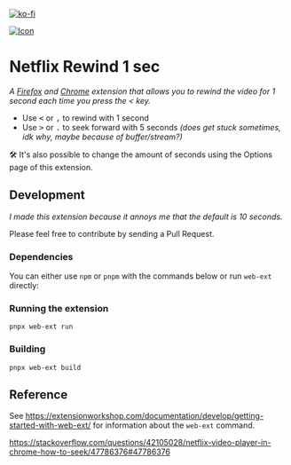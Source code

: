 [![ko-fi](https://ko-fi.com/img/githubbutton_sm.svg)](https://ko-fi.com/L3L0BR8QG)

[![Icon](https://addons.mozilla.org/user-media/addon_icons/2655/2655859-64.png?modified=71a2c23d)](https://addons.mozilla.org/en-US/firefox/addon/netflix-rewind-1-sec/)

# Netflix Rewind 1 sec
_A [Firefox](https://addons.mozilla.org/en-US/firefox/addon/netflix-rewind-1-sec/) and [Chrome](https://chrome.google.com/webstore/detail/netflix-rewind-1-sec/inpbafoldolmpeiebppjbckdpnkkhlej) extension that allows you to rewind the video for 1 second each time you press the < key._

- Use <kbd><</kbd> or <kbd>,</kbd> to rewind with 1 second
- Use <kbd>></kbd> or <kbd>.</kbd> to seek forward with 5 seconds _(does get stuck sometimes, idk why, maybe because of buffer/stream?)_

🛠️ It's also possible to change the amount of seconds using the Options page of this extension.

## Development
_I made this extension because it annoys me that the default is 10 seconds._

Please feel free to contribute by sending a Pull Request.

### Dependencies
You can either use `npm` or `pnpm` with the commands below or run `web-ext` directly:

### Running the extension
`pnpx web-ext run`

### Building
`pnpx web-ext build`

## Reference

See https://extensionworkshop.com/documentation/develop/getting-started-with-web-ext/ for information about the `web-ext` command.

https://stackoverflow.com/questions/42105028/netflix-video-player-in-chrome-how-to-seek/47786376#47786376
